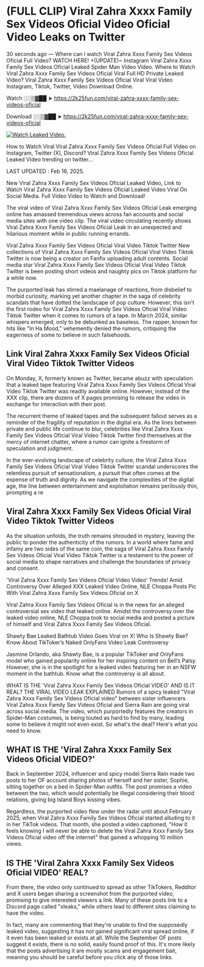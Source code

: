 # (FULL CLIP) ️Viral Zahra Xxxx Family Sex Videos Oficial Video Oficial Video Leaks on Twitter

30 seconds ago — Where can i watch ️Viral Zahra Xxxx Family Sex Videos Oficial Full Video? WATCH HERE! +(UPDATE)~ Instagram ️Viral Zahra Xxxx Family Sex Videos Oficial Leaked Spider Man Video Video. Where to Watch ️Viral Zahra Xxxx Family Sex Videos Oficial Viral Full HD Private Leaked Video? ️Viral Zahra Xxxx Family Sex Videos Oficial Viral Viral Video Instagram, Tiktok, Twitter, Video Download Online.

Watch ░░▒▓██ ➤ https://2k25fun.com/️viral-zahra-xxxx-family-sex-videos-oficial

Download ░░▒▓██ ➤ https://2k25fun.com/️viral-zahra-xxxx-family-sex-videos-oficial

[![Watch Leaked Video.](https://miro.medium.com/v2/resize:fit:828/format:webp/1*cilzJN44JGOrTw9NJCrNHA.gif "Watch Leaked Video")](https://2k25fun.com/️viral-zahra-xxxx-family-sex-videos-oficial)

How to Watch Viral ️Viral Zahra Xxxx Family Sex Videos Oficial Full Video on Instagram, Twitter (X), Discord? ️Viral Zahra Xxxx Family Sex Videos Oficial Leaked Video trending on twitter...

LAST UPDATED : Feb 16, 2025.

New ️Viral Zahra Xxxx Family Sex Videos Oficial Leaked Video, Link to Watch ️Viral Zahra Xxxx Family Sex Videos Oficial Leaked Video Viral On Social Media. Full Video Video to Watch and Download!

The viral video of ️Viral Zahra Xxxx Family Sex Videos Oficial Leak emerging online has amassed tremendous views across fan accounts and social media sites with one video clip. The viral video circulating recently shows ️Viral Zahra Xxxx Family Sex Videos Oficial Leak in an unexpected and hilarious moment while in public running errands.

️Viral Zahra Xxxx Family Sex Videos Oficial Viral Video Tiktok Twitter New collections of ️Viral Zahra Xxxx Family Sex Videos Oficial Viral Video Tiktok Twitter is now being a creator on Fanfix uploading adult contents. Social media star ️Viral Zahra Xxxx Family Sex Videos Oficial Viral Video Tiktok Twitter is been posting short videos and naughty pics on Tiktok platform for a while now.

The purported leak has stirred a maelanage of reactions, from disbelief to morbid curiosity, marking yet another chapter in the saga of celebrity scandals that have dotted the landscape of pop culture. However, this isn't the first rodeo for ️Viral Zahra Xxxx Family Sex Videos Oficial Viral Video Tiktok Twitter when it comes to rumors of a tape. In March 2024, similar whispers emerged, only to be debunked as baseless. The rapper, known for hits like "In Ha Mood," vehemently denied the rumors, critiquing the eagerness of some to believe in such falsehoods.

## Link ️Viral Zahra Xxxx Family Sex Videos Oficial Viral Video Tiktok Twitter Videos

On Monday, X, formerly known as Twitter, became abuzz with speculation that a leaked tape featuring ️Viral Zahra Xxxx Family Sex Videos Oficial Viral Video Tiktok Twitter was readily available online. However, instead of the XXX clip, there are dozens of X pages promising to release the video in exchange for interaction with their post.

The recurrent theme of leaked tapes and the subsequent fallout serves as a reminder of the fragility of reputation in the digital era. As the lines between private and public life continue to blur, celebrities like ️Viral Zahra Xxxx Family Sex Videos Oficial Viral Video Tiktok Twitter find themselves at the mercy of internet chatter, where a rumor can ignite a firestorm of speculation and judgment.

In the ever-evolving landscape of celebrity culture, the ️Viral Zahra Xxxx Family Sex Videos Oficial Viral Video Tiktok Twitter scandal underscores the relentless pursuit of sensationalism, a pursuit that often comes at the expense of truth and dignity. As we navigate the complexities of the digital age, the line between entertainment and exploitation remains perilously thin, prompting a re

##  ️Viral Zahra Xxxx Family Sex Videos Oficial Viral Video Tiktok Twitter Videos

As the situation unfolds, the truth remains shrouded in mystery, leaving the public to ponder the authenticity of the rumors. In a world where fame and infamy are two sides of the same coin, the saga of ️Viral Zahra Xxxx Family Sex Videos Oficial Viral Video Tiktok Twitter is a testament to the power of social media to shape narratives and challenge the boundaries of privacy and consent.

'️Viral Zahra Xxxx Family Sex Videos Oficial Video Video' Trends! Amid Controversy Over Alleged XXX Leaked Video Online, NLE Choppa Posts Pic With ️Viral Zahra Xxxx Family Sex Videos Oficial on X

️Viral Zahra Xxxx Family Sex Videos Oficial is in the news for an alleged controversial sex video that leaked online. Amidst the controversy over the leaked video online, NLE Choppa took to social media and posted a picture of himself and ️Viral Zahra Xxxx Family Sex Videos Oficial.

Shawty Bae Leaked Bathtub Video Goes Viral on X! Who Is Shawty Bae? Know About TikToker’s Naked OnlyFans Video Leak Controversy

Jasmine Orlando, aka Shawty Bae, is a popular TikToker and OnlyFans model who gained popularity online for her inspiring content on Bell’s Palsy. However, she is in the spotlight for a leaked video featuring her in an NSFW moment in the bathtub. Know what the controversy is all about.

WHAT IS THE '️Viral Zahra Xxxx Family Sex Videos Oficial VIDEO' AND IS IT REAL? THE VIRAL VIDEO LEAK EXPLAINED Rumors of a spicy leaked "️Viral Zahra Xxxx Family Sex Videos Oficial video" between sister influencers ️Viral Zahra Xxxx Family Sex Videos Oficial and Sierra Rain are going viral across social media. The video, which purportedly features the creators in Spider-Man costumes, is being touted as hard to find by many, leading some to believe it might not even exist. So what's the deal? Here's what you need to know.

## WHAT IS THE '️Viral Zahra Xxxx Family Sex Videos Oficial VIDEO?'

Back in September 2024, influencer and spicy model Sierra Rain made two posts to her OF account sharing photos of herself and her sister, Sophie, sitting together on a bed in Spider-Man outfits. The post promises a video between the two, which would potentially be illegal considering their blood relations, giving big Island Boys kissing vibes.

Regardless, the purported video flew under the radar until about February 2025, when ️Viral Zahra Xxxx Family Sex Videos Oficial started alluding to it in her TikTok videos. That month, she posted a video captioned, "How it feels knowing I will never be able to delete the ️Viral Zahra Xxxx Family Sex Videos Oficial video off the internet" that gained a whopping 10 million views.

## IS THE '️Viral Zahra Xxxx Family Sex Videos Oficial VIDEO' REAL?

From there, the video only continued to spread as other TikTokers, Redditor and X users began sharing a screenshot from the purported video, promising to give interested viewers a link. Many of these posts link to a Discord page called "xleaks," while others lead to different sites claiming to have the video.

In fact, many are commenting that they're unable to find the supposedly leaked video, suggesting it has not gained significant viral spread online, if it even has been leaked or exists at all. While the September OF posts suggest it exists, there is no solid, easily found proof of this. It's more likely that the posts advertising it are mostly scams and engagement bait, meaning you should be careful before you click any of those links.